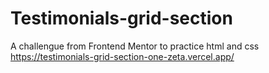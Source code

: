 # Testimonials-grid-section
 A challengue from Frontend Mentor to practice html and css 
 https://testimonials-grid-section-one-zeta.vercel.app/
